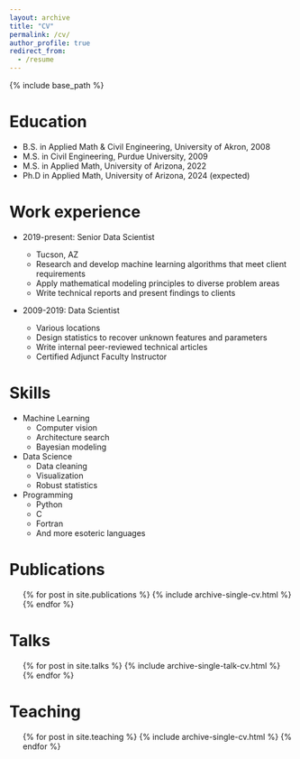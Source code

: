 ```yaml
---
layout: archive
title: "CV"
permalink: /cv/
author_profile: true
redirect_from:
  - /resume
---
```


{% include base_path %}

Education
======
* B.S. in Applied Math & Civil Engineering, University of Akron, 2008
* M.S. in Civil Engineering, Purdue University, 2009
* M.S. in Applied Math, University of Arizona, 2022
* Ph.D in Applied Math, University of Arizona, 2024 (expected)

Work experience
======
* 2019-present: Senior Data Scientist
    * Tucson, AZ
    * Research and develop machine learning algorithms that meet client requirements
    * Apply mathematical modeling principles to diverse problem areas
    * Write technical reports and present findings to clients

* 2009-2019: Data Scientist
    * Various locations
    * Design statistics to recover unknown features and parameters
    * Write internal peer-reviewed technical articles
    * Certified Adjunct Faculty Instructor

Skills
======
* Machine Learning
    * Computer vision
    * Architecture search
    * Bayesian modeling
* Data Science
  * Data cleaning
  * Visualization
  * Robust statistics
* Programming
    * Python
    * C
    * Fortran
    * And more esoteric languages

Publications
======
  <ul>{% for post in site.publications %}
    {% include archive-single-cv.html %}
  {% endfor %}</ul>
  
Talks
======
  <ul>{% for post in site.talks %}
    {% include archive-single-talk-cv.html %}
  {% endfor %}</ul>
  
Teaching
======
  <ul>{% for post in site.teaching %}
    {% include archive-single-cv.html %}
  {% endfor %}</ul>
